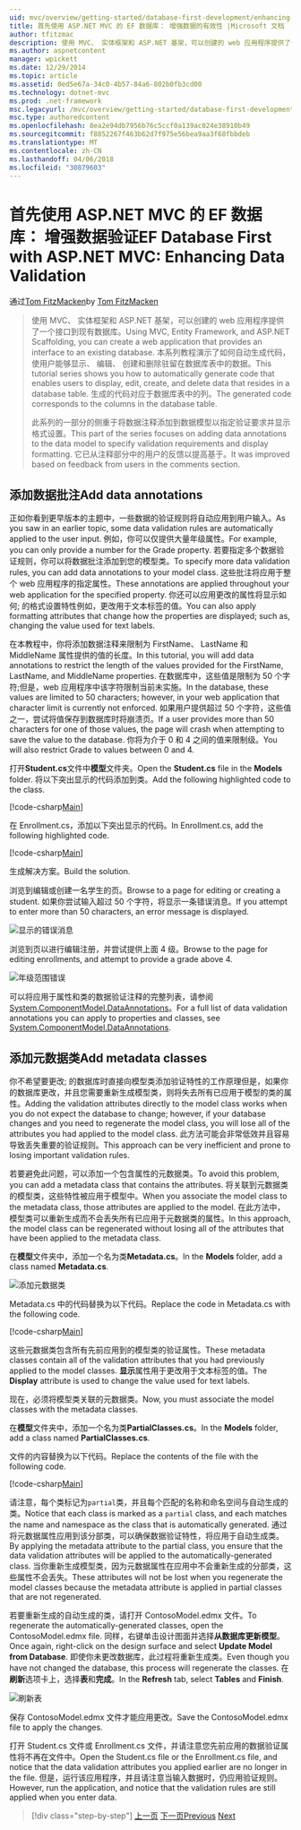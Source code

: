 ```yaml
---
uid: mvc/overview/getting-started/database-first-development/enhancing-data-validation
title: 首先使用 ASP.NET MVC 的 EF 数据库： 增强数据的有效性 |Microsoft 文档
author: tfitzmac
description: 使用 MVC、 实体框架和 ASP.NET 基架，可以创建的 web 应用程序提供了一个接口到现有数据库。 此教程系列...
ms.author: aspnetcontent
manager: wpickett
ms.date: 12/29/2014
ms.topic: article
ms.assetid: 0ed5e67a-34c0-4b57-84a6-802b0fb3cd00
ms.technology: dotnet-mvc
ms.prod: .net-framework
msc.legacyurl: /mvc/overview/getting-started/database-first-development/enhancing-data-validation
msc.type: authoredcontent
ms.openlocfilehash: 8ea2e94db7956b76c5ccf0a139ac024e38910b49
ms.sourcegitcommit: f8852267f463b62d7f975e56bea9aa3f68fbbdeb
ms.translationtype: MT
ms.contentlocale: zh-CN
ms.lasthandoff: 04/06/2018
ms.locfileid: "30879603"
---
```

<a name="ef-database-first-with-aspnet-mvc-enhancing-data-validation"></a><span data-ttu-id="300d9-104">首先使用 ASP.NET MVC 的 EF 数据库： 增强数据验证</span><span class="sxs-lookup"><span data-stu-id="300d9-104">EF Database First with ASP.NET MVC: Enhancing Data Validation</span></span>
====================
<span data-ttu-id="300d9-105">通过[Tom FitzMacken](https://github.com/tfitzmac)</span><span class="sxs-lookup"><span data-stu-id="300d9-105">by [Tom FitzMacken](https://github.com/tfitzmac)</span></span>

> <span data-ttu-id="300d9-106">使用 MVC、 实体框架和 ASP.NET 基架，可以创建的 web 应用程序提供了一个接口到现有数据库。</span><span class="sxs-lookup"><span data-stu-id="300d9-106">Using MVC, Entity Framework, and ASP.NET Scaffolding, you can create a web application that provides an interface to an existing database.</span></span> <span data-ttu-id="300d9-107">本系列教程演示了如何自动生成代码，使用户能够显示、 编辑、 创建和删除驻留在数据库表中的数据。</span><span class="sxs-lookup"><span data-stu-id="300d9-107">This tutorial series shows you how to automatically generate code that enables users to display, edit, create, and delete data that resides in a database table.</span></span> <span data-ttu-id="300d9-108">生成的代码对应于数据库表中的列。</span><span class="sxs-lookup"><span data-stu-id="300d9-108">The generated code corresponds to the columns in the database table.</span></span>
> 
> <span data-ttu-id="300d9-109">此系列的一部分的侧重于将数据注释添加到数据模型以指定验证要求并显示格式设置。</span><span class="sxs-lookup"><span data-stu-id="300d9-109">This part of the series focuses on adding data annotations to the data model to specify validation requirements and display formatting.</span></span> <span data-ttu-id="300d9-110">它已从注释部分中的用户的反馈以提高基于。</span><span class="sxs-lookup"><span data-stu-id="300d9-110">It was improved based on feedback from users in the comments section.</span></span>


## <a name="add-data-annotations"></a><span data-ttu-id="300d9-111">添加数据批注</span><span class="sxs-lookup"><span data-stu-id="300d9-111">Add data annotations</span></span>

<span data-ttu-id="300d9-112">正如你看到更早版本的主题中，一些数据的验证规则将自动应用到用户输入。</span><span class="sxs-lookup"><span data-stu-id="300d9-112">As you saw in an earlier topic, some data validation rules are automatically applied to the user input.</span></span> <span data-ttu-id="300d9-113">例如，你可以仅提供大量年级属性。</span><span class="sxs-lookup"><span data-stu-id="300d9-113">For example, you can only provide a number for the Grade property.</span></span> <span data-ttu-id="300d9-114">若要指定多个数据验证规则，你可以将数据批注添加到您的模型类。</span><span class="sxs-lookup"><span data-stu-id="300d9-114">To specify more data validation rules, you can add data annotations to your model class.</span></span> <span data-ttu-id="300d9-115">这些批注将应用于整个 web 应用程序的指定属性。</span><span class="sxs-lookup"><span data-stu-id="300d9-115">These annotations are applied throughout your web application for the specified property.</span></span> <span data-ttu-id="300d9-116">你还可以应用更改的属性将显示如何; 的格式设置特性例如，更改用于文本标签的值。</span><span class="sxs-lookup"><span data-stu-id="300d9-116">You can also apply formatting attributes that change how the properties are displayed; such as, changing the value used for text labels.</span></span>

<span data-ttu-id="300d9-117">在本教程中，你将添加数据注释来限制为 FirstName、 LastName 和 MiddleName 属性提供的值的长度。</span><span class="sxs-lookup"><span data-stu-id="300d9-117">In this tutorial, you will add data annotations to restrict the length of the values provided for the FirstName, LastName, and MiddleName properties.</span></span> <span data-ttu-id="300d9-118">在数据库中，这些值是限制为 50 个字符;但是，web 应用程序中该字符限制当前未实施。</span><span class="sxs-lookup"><span data-stu-id="300d9-118">In the database, these values are limited to 50 characters; however, in your web application that character limit is currently not enforced.</span></span> <span data-ttu-id="300d9-119">如果用户提供超过 50 个字符，这些值之一，尝试将值保存到数据库时将崩溃页。</span><span class="sxs-lookup"><span data-stu-id="300d9-119">If a user provides more than 50 characters for one of those values, the page will crash when attempting to save the value to the database.</span></span> <span data-ttu-id="300d9-120">你将为介于 0 和 4 之间的值来限制级。</span><span class="sxs-lookup"><span data-stu-id="300d9-120">You will also restrict Grade to values between 0 and 4.</span></span>

<span data-ttu-id="300d9-121">打开**Student.cs**文件中**模型**文件夹。</span><span class="sxs-lookup"><span data-stu-id="300d9-121">Open the **Student.cs** file in the **Models** folder.</span></span> <span data-ttu-id="300d9-122">将以下突出显示的代码添加到类。</span><span class="sxs-lookup"><span data-stu-id="300d9-122">Add the following highlighted code to the class.</span></span>

[!code-csharp[Main](enhancing-data-validation/samples/sample1.cs?highlight=5,15,17,20)]

<span data-ttu-id="300d9-123">在 Enrollment.cs，添加以下突出显示的代码。</span><span class="sxs-lookup"><span data-stu-id="300d9-123">In Enrollment.cs, add the following highlighted code.</span></span>

[!code-csharp[Main](enhancing-data-validation/samples/sample2.cs?highlight=5,10)]

<span data-ttu-id="300d9-124">生成解决方案。</span><span class="sxs-lookup"><span data-stu-id="300d9-124">Build the solution.</span></span>

<span data-ttu-id="300d9-125">浏览到编辑或创建一名学生的页。</span><span class="sxs-lookup"><span data-stu-id="300d9-125">Browse to a page for editing or creating a student.</span></span> <span data-ttu-id="300d9-126">如果你尝试输入超过 50 个字符，将显示一条错误消息。</span><span class="sxs-lookup"><span data-stu-id="300d9-126">If you attempt to enter more than 50 characters, an error message is displayed.</span></span>

![显示的错误消息](enhancing-data-validation/_static/image1.png)

<span data-ttu-id="300d9-128">浏览到页以进行编辑注册，并尝试提供上面 4 级。</span><span class="sxs-lookup"><span data-stu-id="300d9-128">Browse to the page for editing enrollments, and attempt to provide a grade above 4.</span></span>

![年级范围错误](enhancing-data-validation/_static/image2.png)

<span data-ttu-id="300d9-130">可以将应用于属性和类的数据验证注释的完整列表，请参阅[System.ComponentModel.DataAnnotations](https://msdn.microsoft.com/library/system.componentmodel.dataannotations.aspx)。</span><span class="sxs-lookup"><span data-stu-id="300d9-130">For a full list of data validation annotations you can apply to properties and classes, see [System.ComponentModel.DataAnnotations](https://msdn.microsoft.com/library/system.componentmodel.dataannotations.aspx).</span></span>

## <a name="add-metadata-classes"></a><span data-ttu-id="300d9-131">添加元数据类</span><span class="sxs-lookup"><span data-stu-id="300d9-131">Add metadata classes</span></span>

<span data-ttu-id="300d9-132">你不希望要更改; 的数据库时直接向模型类添加验证特性的工作原理但是，如果你的数据库更改，并且您需要重新生成模型类，则将失去所有已应用于模型的类的属性。</span><span class="sxs-lookup"><span data-stu-id="300d9-132">Adding the validation attributes directly to the model class works when you do not expect the database to change; however, if your database changes and you need to regenerate the model class, you will lose all of the attributes you had applied to the model class.</span></span> <span data-ttu-id="300d9-133">此方法可能会非常低效并且容易导致丢失重要的验证规则。</span><span class="sxs-lookup"><span data-stu-id="300d9-133">This approach can be very inefficient and prone to losing important validation rules.</span></span>

<span data-ttu-id="300d9-134">若要避免此问题，可以添加一个包含属性的元数据类。</span><span class="sxs-lookup"><span data-stu-id="300d9-134">To avoid this problem, you can add a metadata class that contains the attributes.</span></span> <span data-ttu-id="300d9-135">将关联到元数据类的模型类，这些特性被应用于模型中。</span><span class="sxs-lookup"><span data-stu-id="300d9-135">When you associate the model class to the metadata class, those attributes are applied to the model.</span></span> <span data-ttu-id="300d9-136">在此方法中，模型类可以重新生成而不会丢失所有已应用于元数据类的属性。</span><span class="sxs-lookup"><span data-stu-id="300d9-136">In this approach, the model class can be regenerated without losing all of the attributes that have been applied to the metadata class.</span></span>

<span data-ttu-id="300d9-137">在**模型**文件夹中，添加一个名为类**Metadata.cs**。</span><span class="sxs-lookup"><span data-stu-id="300d9-137">In the **Models** folder, add a class named **Metadata.cs**.</span></span>

![添加元数据类](enhancing-data-validation/_static/image3.png)

<span data-ttu-id="300d9-139">Metadata.cs 中的代码替换为以下代码。</span><span class="sxs-lookup"><span data-stu-id="300d9-139">Replace the code in Metadata.cs with the following code.</span></span>

[!code-csharp[Main](enhancing-data-validation/samples/sample3.cs)]

<span data-ttu-id="300d9-140">这些元数据类包含所有先前应用到的模型类的验证属性。</span><span class="sxs-lookup"><span data-stu-id="300d9-140">These metadata classes contain all of the validation attributes that you had previously applied to the model classes.</span></span> <span data-ttu-id="300d9-141">**显示**属性用于更改用于文本标签的值。</span><span class="sxs-lookup"><span data-stu-id="300d9-141">The **Display** attribute is used to change the value used for text labels.</span></span>

<span data-ttu-id="300d9-142">现在，必须将模型类关联的元数据类。</span><span class="sxs-lookup"><span data-stu-id="300d9-142">Now, you must associate the model classes with the metadata classes.</span></span>

<span data-ttu-id="300d9-143">在**模型**文件夹中，添加一个名为类**PartialClasses.cs**。</span><span class="sxs-lookup"><span data-stu-id="300d9-143">In the **Models** folder, add a class named **PartialClasses.cs**.</span></span>

<span data-ttu-id="300d9-144">文件的内容替换为以下代码。</span><span class="sxs-lookup"><span data-stu-id="300d9-144">Replace the contents of the file with the following code.</span></span>

[!code-csharp[Main](enhancing-data-validation/samples/sample4.cs)]

<span data-ttu-id="300d9-145">请注意，每个类标记为`partial`类，并且每个匹配的名称和命名空间与自动生成的类。</span><span class="sxs-lookup"><span data-stu-id="300d9-145">Notice that each class is marked as a `partial` class, and each matches the name and namespace as the class that is automatically generated.</span></span> <span data-ttu-id="300d9-146">通过将元数据属性应用到该分部类，可以确保数据验证特性，将应用于自动生成类。</span><span class="sxs-lookup"><span data-stu-id="300d9-146">By applying the metadata attribute to the partial class, you ensure that the data validation attributes will be applied to the automatically-generated class.</span></span> <span data-ttu-id="300d9-147">当你重新生成模型类，因为元数据属性在应用中不会重新生成的分部类，这些属性不会丢失。</span><span class="sxs-lookup"><span data-stu-id="300d9-147">These attributes will not be lost when you regenerate the model classes because the metadata attribute is applied in partial classes that are not regenerated.</span></span>

<span data-ttu-id="300d9-148">若要重新生成的自动生成的类，请打开 ContosoModel.edmx 文件。</span><span class="sxs-lookup"><span data-stu-id="300d9-148">To regenerate the automatically-generated classes, open the ContosoModel.edmx file.</span></span> <span data-ttu-id="300d9-149">同样，右键单击设计图面并选择**从数据库更新模型**。</span><span class="sxs-lookup"><span data-stu-id="300d9-149">Once again, right-click on the design surface and select **Update Model from Database**.</span></span> <span data-ttu-id="300d9-150">即使你未更改数据库，此过程将重新生成类。</span><span class="sxs-lookup"><span data-stu-id="300d9-150">Even though you have not changed the database, this process will regenerate the classes.</span></span> <span data-ttu-id="300d9-151">在**刷新**选项卡上，选择**表**和**完成**。</span><span class="sxs-lookup"><span data-stu-id="300d9-151">In the **Refresh** tab, select **Tables** and **Finish**.</span></span>

![刷新表](enhancing-data-validation/_static/image4.png)

<span data-ttu-id="300d9-153">保存 ContosoModel.edmx 文件才能应用更改。</span><span class="sxs-lookup"><span data-stu-id="300d9-153">Save the ContosoModel.edmx file to apply the changes.</span></span>

<span data-ttu-id="300d9-154">打开 Student.cs 文件或 Enrollment.cs 文件，并请注意您先前应用的数据验证属性将不再在文件中。</span><span class="sxs-lookup"><span data-stu-id="300d9-154">Open the Student.cs file or the Enrollment.cs file, and notice that the data validation attributes you applied earlier are no longer in the file.</span></span> <span data-ttu-id="300d9-155">但是，运行该应用程序，并且请注意当输入数据时，仍应用验证规则。</span><span class="sxs-lookup"><span data-stu-id="300d9-155">However, run the application, and notice that the validation rules are still applied when you enter data.</span></span>

> [!div class="step-by-step"]
> <span data-ttu-id="300d9-156">[上一页](customizing-a-view.md)
> [下一页](publish-to-azure.md)</span><span class="sxs-lookup"><span data-stu-id="300d9-156">[Previous](customizing-a-view.md)
[Next](publish-to-azure.md)</span></span>
